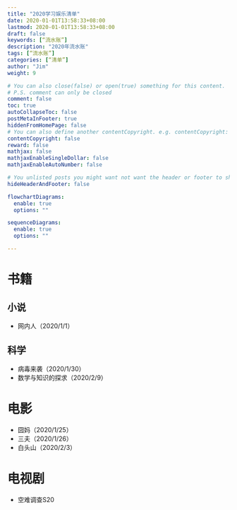 ```yaml
---
title: "2020学习娱乐清单"
date: 2020-01-01T13:58:33+08:00
lastmod: 2020-01-01T13:58:33+08:00
draft: false
keywords: [“流水账”]
description: "2020年流水账"
tags: [“流水账”]
categories: [“清单”]
author: "Jim"
weight: 9

# You can also close(false) or open(true) something for this content.
# P.S. comment can only be closed
comment: false
toc: true
autoCollapseToc: false
postMetaInFooter: true
hiddenFromHomePage: false
# You can also define another contentCopyright. e.g. contentCopyright: "This is another copyright."
contentCopyright: false
reward: false
mathjax: false
mathjaxEnableSingleDollar: false
mathjaxEnableAutoNumber: false

# You unlisted posts you might want not want the header or footer to show
hideHeaderAndFooter: false

flowchartDiagrams:
  enable: true
  options: ""

sequenceDiagrams: 
  enable: true
  options: ""

---
```


<!--more-->

# 书籍

## 小说

- 网内人（2020/1/1）
  
## 科学

- 病毒来袭（2020/1/30）
- 数学与知识的探求（2020/2/9）

# 电影

- 囧妈（2020/1/25）
- 三夫（2020/1/26）
- 白头山（2020/2/3）

# 电视剧

- 空难调查S20

